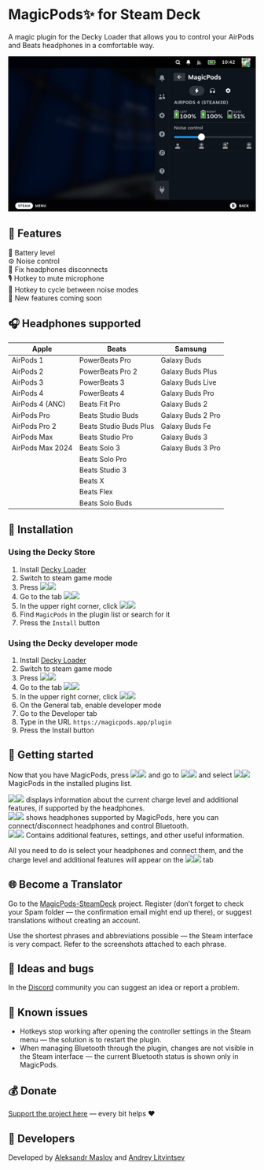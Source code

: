 # MagicPods✨ for Steam Deck

A magic plugin for the Decky Loader that allows you to control your AirPods and Beats headphones in a comfortable way.

![](./docs/images/screenshot-1.png)

## 🎨 Features

🔋 Battery level  
⚙️ Noise control  
🔌 Fix headphones disconnects  
🎙️ Hotkey to mute microphone  
🔄 Hotkey to cycle between noise modes  
🎉 New features coming soon

## 🎧 Headphones supported

| Apple            | Beats                  | Samsung           |
| ---------------- | ---------------------- | ----------------- |
| AirPods 1        | PowerBeats Pro         | Galaxy Buds       |
| AirPods 2        | PowerBeats Pro 2       | Galaxy Buds Plus  |
| AirPods 3        | PowerBeats 3           | Galaxy Buds Live  |
| AirPods 4        | PowerBeats 4           | Galaxy Buds Pro   |
| AirPods 4 (ANC)  | Beats Fit Pro          | Galaxy Buds 2     |
| AirPods Pro      | Beats Studio Buds      | Galaxy Buds 2 Pro |
| AirPods Pro 2    | Beats Studio Buds Plus | Galaxy Buds Fe    |
| AirPods Max      | Beats Studio Pro       | Galaxy Buds 3     |
| AirPods Max 2024 | Beats Solo 3           | Galaxy Buds 3 Pro | 
|                  | Beats Solo Pro         |                   |
|                  | Beats Studio 3         |                   |
|                  | Beats X                |                   |
|                  | Beats Flex             |                   |
|                  | Beats Solo Buds        |                   |

## 💾 Installation

### Using the Decky Store

1. Install [Decky Loader](https://github.com/SteamDeckHomebrew/decky-loader/tree/main?tab=readme-ov-file#-installation)
2. Switch to steam game mode
3. Press <img src="./docs/images/dark/qam.svg#gh-light-mode-only" height=16><img src="./docs/images/light/qam.svg#gh-dark-mode-only" height=16>
4. Go to the tab <img src="./docs/images/dark/plug.svg#gh-light-mode-only" height=16><img src="./docs/images/light/plug.svg#gh-dark-mode-only" height=16>
5. In the upper right corner, click <img src="./docs/images/dark/store.svg#gh-light-mode-only" height=16><img src="./docs/images/light/store.svg#gh-dark-mode-only" height=16>
6. Find `MagicPods` in the plugin list or search for it
7. Press the `Install` button

### Using the Decky developer mode

1. Install [Decky Loader](https://github.com/SteamDeckHomebrew/decky-loader/tree/main?tab=readme-ov-file#-installation)
2. Switch to steam game mode
3. Press <img src="./docs/images/dark/qam.svg#gh-light-mode-only" height=16><img src="./docs/images/light/qam.svg#gh-dark-mode-only" height=16>
4. Go to the tab <img src="./docs/images/dark/plug.svg#gh-light-mode-only" height=16><img src="./docs/images/light/plug.svg#gh-dark-mode-only" height=16>
5. In the upper right corner, click <img src="./docs/images/dark/gear.svg#gh-light-mode-only" height=16><img src="./docs/images/light/gear.svg#gh-dark-mode-only" height=16>
6. On the General tab, enable developer mode
7. Go to the Developer tab
8. Type in the URL `https://magicpods.app/plugin`
9. Press the Install button

## 🚀 Getting started

Now that you have MagicPods, press <img src="./docs/images/dark/qam.svg#gh-light-mode-only" height=16><img src="./docs/images/light/qam.svg#gh-dark-mode-only" height=16> and go to <img src="./docs/images/dark/plug.svg#gh-light-mode-only" height=16><img src="./docs/images/light/plug.svg#gh-dark-mode-only" height=16> and select <img src="./docs/images/dark/mp.svg#gh-light-mode-only" height=16><img src="./docs/images/light/mp.svg#gh-dark-mode-only" height=16> MagicPods in the installed plugins list.

<img src="./docs/images/dark/mp-charge.svg#gh-light-mode-only" height=16><img src="./docs/images/light/mp-charge.svg#gh-dark-mode-only" height=16> displays information about the current charge level and additional features, if supported by the headphones.  
<img src="./docs/images/dark/mp-hd.svg#gh-light-mode-only" height=16><img src="./docs/images/light/mp-hd.svg#gh-dark-mode-only" height=16> shows headphones supported by MagicPods, here you can connect/disconnect headphones and control Bluetooth.  
<img src="./docs/images/dark/mp-sett.svg#gh-light-mode-only" height=16><img src="./docs/images/light/mp-sett.svg#gh-dark-mode-only" height=16> Contains additional features, settings, and other useful information.  

All you need to do is select your headphones and connect them, and the charge level and additional features will appear on the <img src="./docs/images/dark/mp-charge.svg#gh-light-mode-only" height=16><img src="./docs/images/light/mp-charge.svg#gh-dark-mode-only" height=16> tab

## 🌐 Become a Translator

Go to the [MagicPods-SteamDeck](https://weblate.magicpods.app/engage/magicpods-steamdeck/) project. Register (don’t forget to check your Spam folder — the confirmation email might end up there), or suggest translations without creating an account.

Use the shortest phrases and abbreviations possible — the Steam interface is very compact. Refer to the screenshots attached to each phrase.

## 🧪 Ideas and bugs

In the [Discord](https://discord.com/invite/UyY4PY768V) community you can suggest an idea or report a problem.

## 🩼 Known issues

- Hotkeys stop working after opening the controller settings in the Steam menu — the solution is to restart the plugin.
- When managing Bluetooth through the plugin, changes are not visible in the Steam interface — the current Bluetooth status is shown only in MagicPods.

## 💰 Donate

[Support the project here](https://magicpods.app/donate/) — every bit helps ❤️

## 💖 Developers

Developed by [Aleksandr Maslov](https://github.com/steam3d/) and [Andrey Litvintsev](https://github.com/andreylitvintsev)